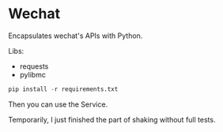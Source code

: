 # Wechat
Encapsulates wechat's APIs with Python.

Libs:

+ requests
+ pylibmc

``` python
pip install -r requirements.txt
```

Then you can use the Service.

Temporarily, I just finished the part of shaking without full tests.


